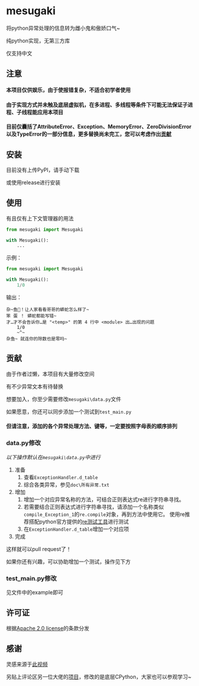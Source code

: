 # mesugaki
将python异常处理的信息转为雌小鬼和傲娇口气\~

纯python实现，无第三方库

仅支持中文
## 注意
#### 本项目仅供娱乐，由于使报错复杂，不适合初学者使用
#### 由于实现方式并未触及底层虚拟机，在多进程、多线程等条件下可能无法保证子进程、子线程能应用本项目
#### 目前仅囊括了AttributeError、Exception、MemoryError、ZeroDivisionError以及TypeError的一部分信息，更多替换尚未完工，您可以考虑作出[贡献](https://github.com/StaryDreamer/mesugaki/blob/main/README.md#%E8%B4%A1%E7%8C%AE)
## 安装
目前没有上传PyPI，请手动下载

或使用release进行安装

## 使用
有且仅有上下文管理器的用法
```python
from mesugaki import Mesugaki

with Mesugaki():
    ...
```
示例：
```python
from mesugaki import Mesugaki

with Mesugaki():
    1/0
```
输出：
~~~
杂~鱼🧡！让人家看看哥哥的蟒蛇怎么样了~
笨 蛋 ！ 蟒蛇都能写错~
才…才不会告诉你…是 "<temp>" 的第 4 行中 <module> 出…出现的问题
    1/0
    ~^~
杂鱼~ 就连你的除数也是零吗~
~~~

## 贡献
由于作者过懒，本项目有大量修改空间

有不少异常文本有待替换

想要加入，你至少需要修改`mesugaki\data.py`文件

如果愿意，你还可以同步添加一个测试到`test_main.py`

#### 但请注意，添加的各个异常处理方法、键等，一定要按照字母表的顺序排列

### data.py修改

*以下操作默认在`mesugaki\data.py`中进行*

1. 准备
   1. 查看`ExceptionHandler.d_table`
   2. 综合各类异常，参见`doc\所有异常.txt`
2. 增加
   1. 增加一个对应异常名称的方法，可结合正则表达式re进行字符串寻找。
   2. 若需要结合正则表达式进行字符串寻找，请添加一个名称类似`compile_Exception_1`的`re.compile`对象，再到方法中使用它。
      使用re推荐搭配python官方提供的[re测试工具](https://github.com/python/cpython/tree/3.11/Tools/demo/redemo.py)进行测试
   3. 在`ExceptionHandler.d_table`增加一个对应项
3. 完成

这样就可以pull request了！

如果你还有兴趣，可以协助增加一个测试，操作见下方

### test_main.py修改

见文件中的example即可

## 许可证

根据[Apache 2.0 license](https://github.com/gaogaotiantian/viztracer/blob/master/LICENSE)的条款分发

## 感谢
灵感来源于[此视频](https://www.bilibili.com/video/BV1gC4y1P7t3)

另贴上评论区另一位大佬的[项目](https://github.com/Flotiarenor/Python-3.10.13)，修改的是底层CPython，大家也可以参观学习~
